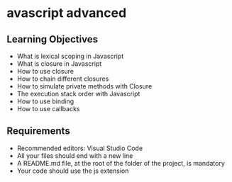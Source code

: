 # avascript advanced
## Learning Objectives
- What is lexical scoping in Javascript
- What is closure in Javascript
- How to use closure
- How to chain different closures
- How to simulate private methods with Closure
- The execution stack order with Javascript
- How to use binding
- How to use callbacks

## Requirements
- Recommended editors: Visual Studio Code
- All your files should end with a new line
- A README.md file, at the root of the folder of the project, is mandatory
- Your code should use the js extension
